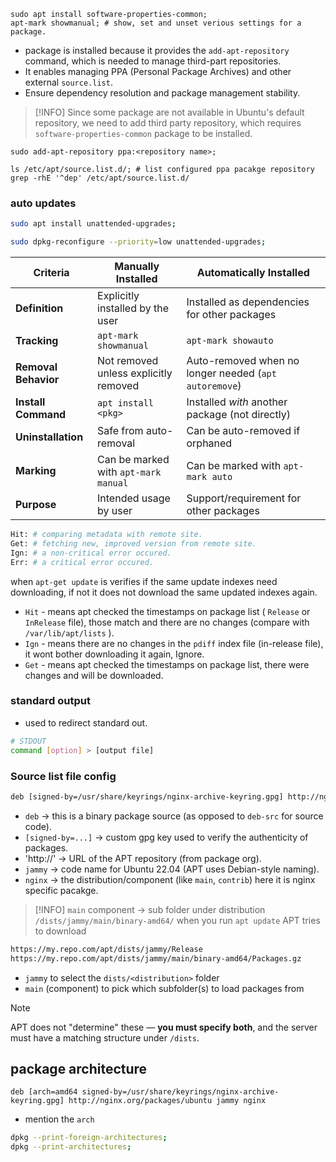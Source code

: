 ```shell
sudo apt install software-properties-common;
apt-mark showmanual; # show, set and unset verious settings for a package.
```
- package is installed because it provides the `add-apt-repository` command, which is needed to manage third-part repositories.
- It enables managing PPA (Personal Package Archives) and other external `source.list`.
- Ensure dependency resolution and package management stability.

> [!INFO] Since some package are not available in Ubuntu's default repository, we need to add third party repository, which requires `software-properties-common` package to be installed.

```shell
sudo add-apt-repository ppa:<repository name>;
```

```shell
ls /etc/apt/source.list.d/; # list configured ppa pacakge repository
grep -rhE '^dep' /etc/apt/source.list.d/
```

###  auto updates 
```bash
sudo apt install unattended-upgrades;

sudo dpkg-reconfigure --priority=low unattended-upgrades;
```

|Criteria|**Manually Installed**|**Automatically Installed**|
|---|---|---|
|**Definition**|Explicitly installed by the user|Installed as dependencies for other packages|
|**Tracking**|`apt-mark showmanual`|`apt-mark showauto`|
|**Removal Behavior**|Not removed unless explicitly removed|Auto-removed when no longer needed (`apt autoremove`)|
|**Install Command**|`apt install <pkg>`|Installed _with_ another package (not directly)|
|**Uninstallation**|Safe from auto-removal|Can be auto-removed if orphaned|
|**Marking**|Can be marked with `apt-mark manual`|Can be marked with `apt-mark auto`|
|**Purpose**|Intended usage by user|Support/requirement for other packages|

```bash
Hit: # comparing metadata with remote site.
Get: # fetching new, improved version from remote site.
Ign: # a non-critical error occured.
Err: # a critical error occured.
```

when `apt-get update` is verifies if the same update indexes need downloading, if not it does not download the same updated indexes again.

- `Hit` - means apt checked the timestamps on package list ( `Release` or `InRelease` file), those match and there are no changes (compare with `/var/lib/apt/lists` ).
- `Ign` - means there are no changes in the `pdiff` index file (in-release file), it wont bother downloading it again, Ignore.
- `Get` - means apt checked the timestamps on package list, there were changes and will be downloaded.
### standard output
- used to redirect standard out.

```bash
# STDOUT
command [option] > [output file]
```

### Source list file config
```txt
deb [signed-by=/usr/share/keyrings/nginx-archive-keyring.gpg] http://nginx.org/packages/debian jammy nginx
```
- `deb` -> this is a binary package source (as opposed to `deb-src` for source code).
- `[signed-by=...]` -> custom gpg key used to verify the authenticity of packages.
- 'http://' -> URL of the APT repository (from package org).
- `jammy` -> code name for Ubuntu 22.04 (APT uses Debian-style naming).
- `nginx` -> the distribution/component (like `main`, `contrib`)  here it is nginx specific pacakge.

> [!INFO]
> `main` component -> sub folder under distribution `/dists/jammy/main/binary-amd64/`
> when you run `apt update` APT tries to download
```bash
https://my.repo.com/apt/dists/jammy/Release
https://my.repo.com/apt/dists/jammy/main/binary-amd64/Packages.gz
```
- `jammy` to select the `dists/<distribution>` folder
- `main` (component) to pick which subfolder(s) to load packages from

> [!NOTE]
> APT does not "determine" these — **you must specify both**, and the server must have a matching structure under `/dists`. 


## package architecture
```text
deb [arch=amd64 signed-by=/usr/share/keyrings/nginx-archive-keyring.gpg] http://nginx.org/packages/ubuntu jammy nginx
```
- mention the `arch`

```bash
dpkg --print-foreign-architectures;
dpkg --print-architectures;
```